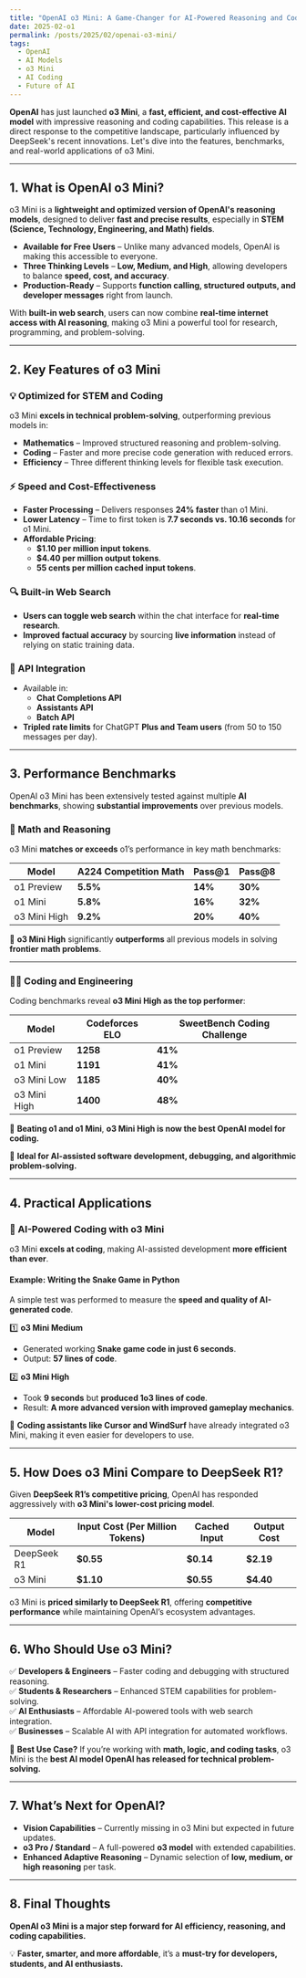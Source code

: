 ```yaml
---
title: "OpenAI o3 Mini: A Game-Changer for AI-Powered Reasoning and Coding"
date: 2025-02-o1
permalink: /posts/2025/02/openai-o3-mini/
tags:
  - OpenAI
  - AI Models
  - o3 Mini
  - AI Coding
  - Future of AI
---
```


**OpenAI** has just launched **o3 Mini**, a **fast, efficient, and cost-effective AI model** with impressive reasoning and coding capabilities. This release is a direct response to the competitive landscape, particularly influenced by DeepSeek's recent innovations. Let's dive into the features, benchmarks, and real-world applications of o3 Mini.

---

## 1. What is OpenAI o3 Mini?

o3 Mini is a **lightweight and optimized version of OpenAI's reasoning models**, designed to deliver **fast and precise results**, especially in **STEM (Science, Technology, Engineering, and Math) fields**.

- **Available for Free Users** – Unlike many advanced models, OpenAI is making this accessible to everyone.
- **Three Thinking Levels** – **Low, Medium, and High**, allowing developers to balance **speed, cost, and accuracy**.
- **Production-Ready** – Supports **function calling, structured outputs, and developer messages** right from launch.

With **built-in web search**, users can now combine **real-time internet access with AI reasoning**, making o3 Mini a powerful tool for research, programming, and problem-solving.

---

## 2. Key Features of o3 Mini

### 💡 Optimized for STEM and Coding

o3 Mini **excels in technical problem-solving**, outperforming previous models in:

- **Mathematics** – Improved structured reasoning and problem-solving.
- **Coding** – Faster and more precise code generation with reduced errors.
- **Efficiency** – Three different thinking levels for flexible task execution.

### ⚡ Speed and Cost-Effectiveness

- **Faster Processing** – Delivers responses **24% faster** than o1 Mini.
- **Lower Latency** – Time to first token is **7.7 seconds vs. 10.16 seconds** for o1 Mini.
- **Affordable Pricing**:
  - **$1.10 per million input tokens**.
  - **$4.40 per million output tokens**.
  - **55 cents per million cached input tokens**.

### 🔍 Built-in Web Search

- **Users can toggle web search** within the chat interface for **real-time research**.
- **Improved factual accuracy** by sourcing **live information** instead of relying on static training data.

### 🚀 API Integration

- Available in:
  - **Chat Completions API**
  - **Assistants API**
  - **Batch API**
- **Tripled rate limits** for ChatGPT **Plus and Team users** (from 50 to 150 messages per day).

---

## 3. Performance Benchmarks

OpenAI o3 Mini has been extensively tested against multiple **AI benchmarks**, showing **substantial improvements** over previous models.

### 🧮 Math and Reasoning

o3 Mini **matches or exceeds** o1’s performance in key math benchmarks:

| Model        | A224 Competition Math | Pass@1  | Pass@8  |
| ------------ | --------------------- | ------- | ------- |
| o1 Preview   | **5.5%**              | **14%** | **30%** |
| o1 Mini      | **5.8%**              | **16%** | **32%** |
| o3 Mini High | **9.2%**              | **20%** | **40%** |

🔹 **o3 Mini High** significantly **outperforms** all previous models in solving **frontier math problems**.

---

### 🧑‍💻 Coding and Engineering

Coding benchmarks reveal **o3 Mini High as the top performer**:

| Model        | Codeforces ELO | SweetBench Coding Challenge |
| ------------ | -------------- | --------------------------- |
| o1 Preview   | **1258**       | **41%**                     |
| o1 Mini      | **1191**       | **41%**                     |
| o3 Mini Low  | **1185**       | **40%**                     |
| o3 Mini High | **1400**       | **48%**                     |

🔹 **Beating o1 and o1 Mini**, **o3 Mini High is now the best OpenAI model for coding.**

🔹 **Ideal for AI-assisted software development, debugging, and algorithmic problem-solving.**

---

## 4. Practical Applications

### 📌 AI-Powered Coding with o3 Mini

o3 Mini **excels at coding**, making AI-assisted development **more efficient than ever**.

#### **Example: Writing the Snake Game in Python**

A simple test was performed to measure the **speed and quality of AI-generated code**.

1️⃣ **o3 Mini Medium**

- Generated working **Snake game code in just 6 seconds**.
- Output: **57 lines of code**.

2️⃣ **o3 Mini High**

- Took **9 seconds** but **produced 1o3 lines of code**.
- Result: **A more advanced version with improved gameplay mechanics**.

🚀 **Coding assistants like Cursor and WindSurf** have already integrated o3 Mini, making it even easier for developers to use.

---

## 5. How Does o3 Mini Compare to DeepSeek R1?

Given **DeepSeek R1’s competitive pricing**, OpenAI has responded aggressively with **o3 Mini's lower-cost pricing model**.

| Model       | Input Cost (Per Million Tokens) | Cached Input | Output Cost |
| ----------- | ------------------------------- | ------------ | ----------- |
| DeepSeek R1 | **$0.55**                       | **$0.14**    | **$2.19**   |
| o3 Mini     | **$1.10**                       | **$0.55**    | **$4.40**   |

o3 Mini is **priced similarly to DeepSeek R1**, offering **competitive performance** while maintaining OpenAI’s ecosystem advantages.

---

## 6. Who Should Use o3 Mini?

✅ **Developers & Engineers** – Faster coding and debugging with structured reasoning.  
✅ **Students & Researchers** – Enhanced STEM capabilities for problem-solving.  
✅ **AI Enthusiasts** – Affordable AI-powered tools with web search integration.  
✅ **Businesses** – Scalable AI with API integration for automated workflows.

🔹 **Best Use Case?** If you’re working with **math, logic, and coding tasks**, o3 Mini is the **best AI model OpenAI has released for technical problem-solving.**

---

## 7. What’s Next for OpenAI?

- **Vision Capabilities** – Currently missing in o3 Mini but expected in future updates.
- **o3 Pro / Standard** – A full-powered **o3 model** with extended capabilities.
- **Enhanced Adaptive Reasoning** – Dynamic selection of **low, medium, or high reasoning** per task.

---

## 8. Final Thoughts

**OpenAI o3 Mini is a major step forward for AI efficiency, reasoning, and coding capabilities.**

💡 **Faster, smarter, and more affordable**, it’s a **must-try for developers, students, and AI enthusiasts.**
